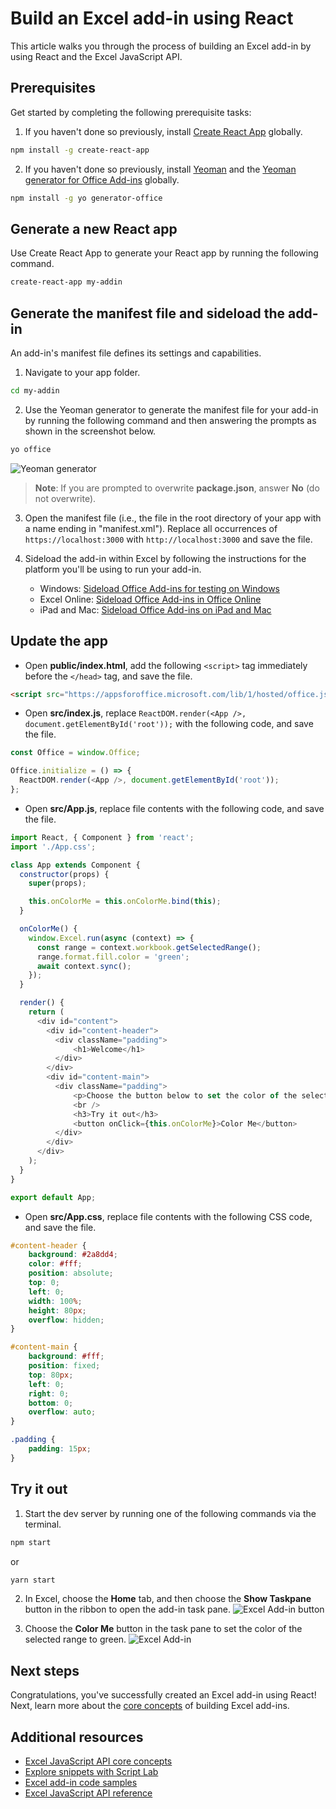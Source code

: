 # Build an Excel add-in using React

This article walks you through the process of building an Excel add-in by using React and the Excel JavaScript API.

## Prerequisites

Get started by completing the following prerequisite tasks:

1. If you haven't done so previously, install [Create React App](https://github.com/facebookincubator/create-react-app) globally.
```bash
npm install -g create-react-app
```

2. If you haven't done so previously, install [Yeoman](https://github.com/yeoman/yo) and the [Yeoman generator for Office Add-ins](https://github.com/OfficeDev/generator-office) globally.
```bash
npm install -g yo generator-office
```

## Generate a new React app

Use Create React App to generate your React app by running the following command.

```bash
create-react-app my-addin
```

## Generate the manifest file and sideload the add-in

An add-in's manifest file defines its settings and capabilities.

1. Navigate to your app folder.
```bash
cd my-addin
```

2. Use the Yeoman generator to generate the manifest file for your add-in by running the following command and then answering the prompts as shown in the screenshot below.
```bash
yo office
```
![Yeoman generator](images/yo-office.png)
>**Note**: If you are prompted to overwrite **package.json**, answer **No** (do not overwrite).

3. Open the manifest file (i.e., the file in the root directory of your app with a name ending in "manifest.xml"). Replace all occurrences of `https://localhost:3000` with `http://localhost:3000` and save the file.

4. Sideload the add-in within Excel by following the instructions for the platform you'll be using to run your add-in.
    - Windows: [Sideload Office Add-ins for testing on Windows](../testing/create-a-network-shared-folder-catalog-for-task-pane-and-content-add-ins.md)
    - Excel Online: [Sideload Office Add-ins in Office Online](../testing/sideload-office-add-ins-for-testing.md#sideload-an-office-add-in-on-office-online)
    - iPad and Mac: [Sideload Office Add-ins on iPad and Mac](../testing/sideload-an-office-add-in-on-ipad-and-mac.md)

## Update the app

- Open **public/index.html**, add the following `<script>` tag immediately before the `</head>` tag, and save the file.

```html
<script src="https://appsforoffice.microsoft.com/lib/1/hosted/office.js"></script>
```

- Open **src/index.js**, replace `ReactDOM.render(<App />, document.getElementById('root'));` with the following code, and save the file. 

```typescript
const Office = window.Office;

Office.initialize = () => {
  ReactDOM.render(<App />, document.getElementById('root'));
};
```

- Open **src/App.js**, replace file contents with the following code, and save the file. 

```js
import React, { Component } from 'react';
import './App.css';

class App extends Component {
  constructor(props) {
    super(props);

    this.onColorMe = this.onColorMe.bind(this);
  }

  onColorMe() {
    window.Excel.run(async (context) => {
      const range = context.workbook.getSelectedRange();
      range.format.fill.color = 'green';
      await context.sync();
    });
  }

  render() {
    return (
      <div id="content">
        <div id="content-header">
          <div className="padding">
              <h1>Welcome</h1>
          </div>
        </div>
        <div id="content-main">
          <div className="padding">
              <p>Choose the button below to set the color of the selected range to green.</p>
              <br />
              <h3>Try it out</h3>
              <button onClick={this.onColorMe}>Color Me</button>
          </div>
        </div>
      </div>
    );
  }
}

export default App;
```

- Open **src/App.css**, replace file contents with the following CSS code, and save the file. 

```css
#content-header {
    background: #2a8dd4;
    color: #fff;
    position: absolute;
    top: 0;
    left: 0;
    width: 100%;
    height: 80px; 
    overflow: hidden;
}

#content-main {
    background: #fff;
    position: fixed;
    top: 80px;
    left: 0;
    right: 0;
    bottom: 0;
    overflow: auto; 
}

.padding {
    padding: 15px;
}
```

## Try it out

1. Start the dev server by running one of the following commands via the terminal.
```bash
npm start
```
or
```bash
yarn start
```

2. In Excel, choose the **Home** tab, and then choose the **Show Taskpane** button in the ribbon to open the add-in task pane. 
![Excel Add-in button](images/excel_quickstart_addin_2a.png)

3. Choose the **Color Me** button in the task pane to set the color of the selected range to green.
![Excel Add-in](images/excel_quickstart_addin_2b.png)

## Next steps

Congratulations, you've successfully created an Excel add-in using React! Next, learn more about the [core concepts](excel-add-ins-core-concepts.md?product=excel) of building Excel add-ins.

## Additional resources

* [Excel JavaScript API core concepts](excel-add-ins-core-concepts.md?product=excel)
* [Explore snippets with Script Lab](https://store.office.com/en-001/app.aspx?assetid=WA104380862&ui=en-US&rs=en-001&ad=US&appredirect=false)
* [Excel add-in code samples](http://dev.office.com/code-samples#?filters=excel,office%20add-ins)
* [Excel JavaScript API reference](../../reference/excel/excel-add-ins-reference-overview.md?product=excel)
